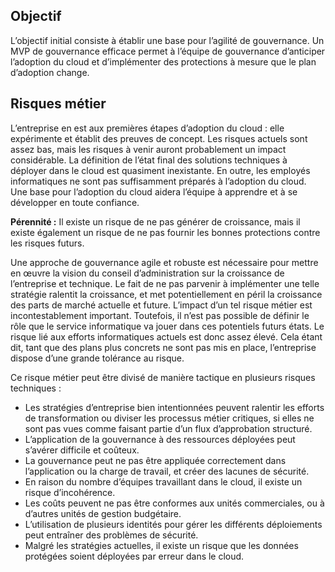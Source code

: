 <!-- TEMPLATE FILE - DO NOT ADD METADATA -->
<!-- markdownlint-disable MD002 MD041 -->

## <a name="objective"></a>Objectif

L’objectif initial consiste à établir une base pour l’agilité de gouvernance. Un MVP de gouvernance efficace permet à l’équipe de gouvernance d’anticiper l’adoption du cloud et d’implémenter des protections à mesure que le plan d’adoption change.

## <a name="business-risks"></a>Risques métier

L’entreprise en est aux premières étapes d’adoption du cloud : elle expérimente et établit des preuves de concept. Les risques actuels sont assez bas, mais les risques à venir auront probablement un impact considérable. La définition de l’état final des solutions techniques à déployer dans le cloud est quasiment inexistante. En outre, les employés informatiques ne sont pas suffisamment préparés à l’adoption du cloud. Une base pour l’adoption du cloud aidera l’équipe à apprendre et à se développer en toute confiance.

**Pérennité :** Il existe un risque de ne pas générer de croissance, mais il existe également un risque de ne pas fournir les bonnes protections contre les risques futurs.

Une approche de gouvernance agile et robuste est nécessaire pour mettre en œuvre la vision du conseil d’administration sur la croissance de l’entreprise et technique. Le fait de ne pas parvenir à implémenter une telle stratégie ralentit la croissance, et met potentiellement en péril la croissance des parts de marché actuelle et future. L’impact d’un tel risque métier est incontestablement important. Toutefois, il n’est pas possible de définir le rôle que le service informatique va jouer dans ces potentiels futurs états. Le risque lié aux efforts informatiques actuels est donc assez élevé. Cela étant dit, tant que des plans plus concrets ne sont pas mis en place, l’entreprise dispose d’une grande tolérance au risque.

Ce risque métier peut être divisé de manière tactique en plusieurs risques techniques :

- Les stratégies d’entreprise bien intentionnées peuvent ralentir les efforts de transformation ou diviser les processus métier critiques, si elles ne sont pas vues comme faisant partie d’un flux d’approbation structuré.
- L’application de la gouvernance à des ressources déployées peut s’avérer difficile et coûteux.
- La gouvernance peut ne pas être appliquée correctement dans l’application ou la charge de travail, et créer des lacunes de sécurité.
- En raison du nombre d’équipes travaillant dans le cloud, il existe un risque d’incohérence.
- Les coûts peuvent ne pas être conformes aux unités commerciales, ou à d’autres unités de gestion budgétaire.
- L’utilisation de plusieurs identités pour gérer les différents déploiements peut entraîner des problèmes de sécurité.
- Malgré les stratégies actuelles, il existe un risque que les données protégées soient déployées par erreur dans le cloud.
